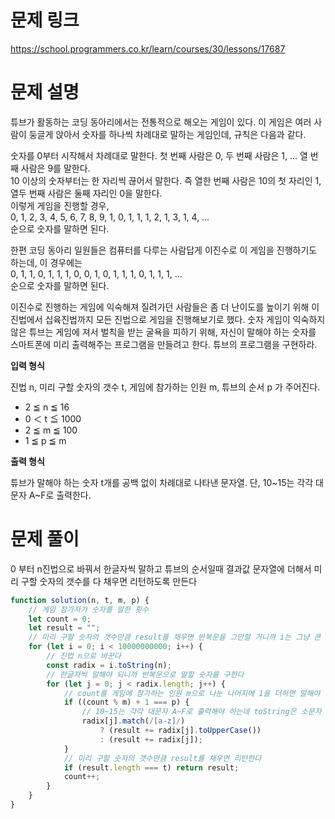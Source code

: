 # 문제 링크

https://school.programmers.co.kr/learn/courses/30/lessons/17687

# 문제 설명

튜브가 활동하는 코딩 동아리에서는 전통적으로 해오는 게임이 있다. 이 게임은 여러 사람이 둥글게 앉아서 숫자를 하나씩 차례대로 말하는 게임인데, 규칙은 다음과 같다.

숫자를 0부터 시작해서 차례대로 말한다. 첫 번째 사람은 0, 두 번째 사람은 1, … 열 번째 사람은 9를 말한다.  
10 이상의 숫자부터는 한 자리씩 끊어서 말한다. 즉 열한 번째 사람은 10의 첫 자리인 1, 열두 번째 사람은 둘째 자리인 0을 말한다.  
이렇게 게임을 진행할 경우,  
0, 1, 2, 3, 4, 5, 6, 7, 8, 9, 1, 0, 1, 1, 1, 2, 1, 3, 1, 4, …  
순으로 숫자를 말하면 된다.

한편 코딩 동아리 일원들은 컴퓨터를 다루는 사람답게 이진수로 이 게임을 진행하기도 하는데, 이 경우에는  
0, 1, 1, 0, 1, 1, 1, 0, 0, 1, 0, 1, 1, 1, 0, 1, 1, 1, …  
순으로 숫자를 말하면 된다.

이진수로 진행하는 게임에 익숙해져 질려가던 사람들은 좀 더 난이도를 높이기 위해 이진법에서 십육진법까지 모든 진법으로 게임을 진행해보기로 했다. 숫자 게임이 익숙하지 않은 튜브는 게임에 져서 벌칙을 받는 굴욕을 피하기 위해, 자신이 말해야 하는 숫자를 스마트폰에 미리 출력해주는 프로그램을 만들려고 한다. 튜브의 프로그램을 구현하라.

**입력 형식**

진법 n, 미리 구할 숫자의 갯수 t, 게임에 참가하는 인원 m, 튜브의 순서 p 가 주어진다.

-   2 ≦ n ≦ 16
-   0 ＜ t ≦ 1000
-   2 ≦ m ≦ 100
-   1 ≦ p ≦ m

**출력 형식**

튜브가 말해야 하는 숫자 t개를 공백 없이 차례대로 나타낸 문자열. 단, 10~15는 각각 대문자 A~F로 출력한다.

# 문제 풀이

0 부터 n진법으로 바꿔서 한글자씩 말하고 튜브의 순서일때 결과값 문자열에 더해서 미리 구할 숫자의 갯수를 다 채우면 리턴하도록 만든다

```js
function solution(n, t, m, p) {
    // 게임 참가자가 숫자를 말한 횟수
    let count = 0;
    let result = "";
    // 미리 구할 숫자의 갯수만큼 result를 채우면 반복문을 그만할 거니까 i는 그냥 큰 숫자로 한다
    for (let i = 0; i < 10000000000; i++) {
        // 진법 n으로 바꾼다
        const radix = i.toString(n);
        // 한글자씩 말해야 되니까 반복문으로 말할 숫자를 구한다
        for (let j = 0; j < radix.length; j++) {
            // count를 게임에 참가하는 인원 m으로 나눈 나머지에 1을 더하면 말해야 하는 게임 참가자의 순서가 나온다
            if ((count % m) + 1 === p) {
                // 10~15는 각각 대문자 A~F로 출력해야 하는데 toString은 소문자 a~f 로 바꾸니까 대문자로 바꿔준다
                radix[j].match(/[a-z]/)
                    ? (result += radix[j].toUpperCase())
                    : (result += radix[j]);
            }
            // 미리 구할 숫자의 갯수만큼 result를 채우면 리턴한다
            if (result.length === t) return result;
            count++;
        }
    }
}
```
